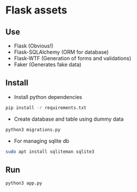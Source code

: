 # Flask assets

## Use

* Flask (Obvious!)
* Flask-SQLAlchemy (ORM for database)
* Flask-WTF (Generation of forms and validations)
* Faker (Generates fake data)

## Install

* Install python dependencies
```bash
pip install -r requirements.txt
```

* Create database and table using dummy data
```bash
python3 migrations.py
```

* For managing sqlite db
```bash
sudo apt install sqliteman sqlite3
```
## Run

```bash
python3 app.py
```
